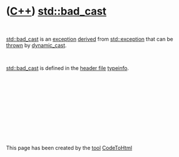 



 

 

 

 

 

([C++](Cpp.md)) [std::bad\_cast](CppBad_cast.md)
==================================================

 

[std::bad\_cast](CppBad_cast.md) is an [exception](CppException.md)
[derived](CppDerivedClass.md) from [std::exception](CppException.md)
that can be [thrown](CppThrow.md) by
[dynamic\_cast](CppDynamic_cast.md).

 

[std::bad\_cast](CppBad_cast.md) is defined in the [header
file](CppHeaderFile.md) [typeinfo](CppTypeinfoH.md).

 

 

 

 

 





 




This page has been created by the [tool](Tools.md)
[CodeToHtml](ToolCodeToHtml.md)
